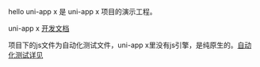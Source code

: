 hello uni-app x 是 uni-app x 项目的演示工程。

uni-app x [开发文档](https://uniapp.dcloud.net.cn/uni-app-x/)

项目下的js文件为自动化测试文件，uni-app x里没有js引擎，是纯原生的。[自动化测试详见](https://uniapp.dcloud.net.cn/worktile/auto/quick-start.html)
